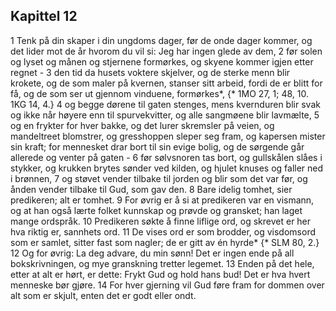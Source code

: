 ## Kapittel 12

1 Tenk på din skaper i din ungdoms dager, før de onde dager kommer, og det lider mot de år hvorom du vil si: Jeg har ingen glede av dem,
2 før solen og lyset og månen og stjernene formørkes, og skyene kommer igjen etter regnet -
3 den tid da husets voktere skjelver, og de sterke menn blir krokete, og de som maler på kvernen, stanser sitt arbeid, fordi de er blitt for få, og de som ser ut gjennom vinduene, formørkes*, {* 1MO 27, 1; 48, 10. 1KG 14, 4.}
4 og begge dørene til gaten stenges, mens kvernduren blir svak og ikke når høyere enn til spurvekvitter, og alle sangmøene blir lavmælte,
5 og en frykter for hver bakke, og det lurer skremsler på veien, og mandeltreet blomstrer, og gresshoppen sleper seg fram, og kapersen mister sin kraft; for mennesket drar bort til sin evige bolig, og de sørgende går allerede og venter på gaten -
6 før sølvsnoren tas bort, og gullskålen slåes i stykker, og krukken brytes sønder ved kilden, og hjulet knuses og faller ned i brønnen,
7 og støvet vender tilbake til jorden og blir som det var før, og ånden vender tilbake til Gud, som gav den.
8 Bare idelig tomhet, sier predikeren; alt er tomhet.
9 For øvrig er å si at predikeren var en vismann, og at han også lærte folket kunnskap og prøvde og gransket; han laget mange ordspråk.
10 Predikeren søkte å finne liflige ord, og skrevet er her hva riktig er, sannhets ord.
11 De vises ord er som brodder, og visdomsord som er samlet, sitter fast som nagler; de er gitt av én hyrde* {* SLM 80, 2.}
12 Og for øvrig: La deg advare, du min sønn! Det er ingen ende på all bokskrivningen, og mye granskning tretter legemet.
13 Enden på det hele, etter at alt er hørt, er dette: Frykt Gud og hold hans bud! Det er hva hvert menneske bør gjøre.
14 For hver gjerning vil Gud føre fram for dommen over alt som er skjult, enten det er godt eller ondt.
